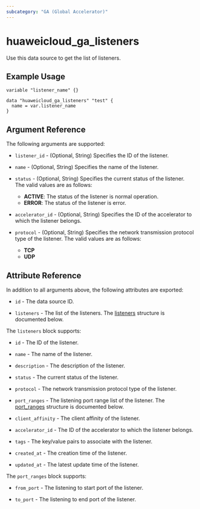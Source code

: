 ```yaml
---
subcategory: "GA (Global Accelerator)"
---
```


# huaweicloud_ga_listeners

Use this data source to get the list of listeners.

## Example Usage

```hcl
variable "listener_name" {}

data "huaweicloud_ga_listeners" "test" {
  name = var.listener_name
}
```

## Argument Reference

The following arguments are supported:

* `listener_id` - (Optional, String) Specifies the ID of the listener.

* `name` - (Optional, String) Specifies the name of the listener.

* `status` - (Optional, String) Specifies the current status of the listener.
  The valid values are as follows:
  + **ACTIVE**: The status of the listener is normal operation.
  + **ERROR**: The status of the listener is error.

* `accelerator_id` - (Optional, String) Specifies the ID of the accelerator to which the listener belongs.

* `protocol` - (Optional, String) Specifies the network transmission protocol type of the listener.
  The valid values are as follows:
  + **TCP**
  + **UDP**

## Attribute Reference

In addition to all arguments above, the following attributes are exported:

* `id` - The data source ID.

* `listeners` - The list of the listeners.
  The [listeners](#ga_listeners) structure is documented below.

<a name="ga_listeners"></a>
The `listeners` block supports:

* `id` - The ID of the listener.

* `name` - The name of the listener.  

* `description` - The description of the listener.

* `status` - The current status of the listener.

* `protocol` - The network transmission protocol type of the listener.

* `port_ranges` - The listening port range list of the listener.
  The [port_ranges](#listener_port_ranges) structure is documented below.

* `client_affinity` - The client affinity of the listener.

* `accelerator_id` - The ID of the accelerator to which the listener belongs.

* `tags` - The key/value pairs to associate with the listener.

* `created_at` - The creation time of the listener.

* `updated_at` - The latest update time of the listener.

<a name="listener_port_ranges"></a>
The `port_ranges` block supports:

* `from_port` - The listening to start port of the listener.

* `to_port` - The listening to end port of the listener.
